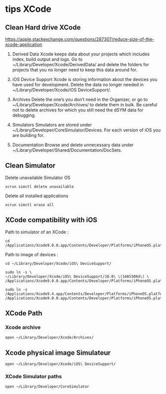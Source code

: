 # tips XCode

## Clean Hard drive XCode

https://apple.stackexchange.com/questions/287307/reduce-size-of-the-xcode-application

1. Derived Data Xcode keeps data about your projects which includes index, build output and logs. Go to ~/Library/Developer/Xcode/DerivedData/ and delete the folders for projects that you no longer need to keep this data around for.

2. iOS Device Support Xcode is storing information about the devices you have used for development. Delete the data no longer needed in ~/Library/Developer/Xcode/iOS DeviceSupport/.

3. Archives Delete the one’s you don’t need in the Organizer, or go to ~/Library/Developer/Xcode/Archives/ to delete them in bulk. Be careful not to delete archives for which you still need the dSYM data for debugging.

4. Simulators Simulators are stored under ~/Library/Developer/CoreSimulator/Devices. For each version of iOS you are building for.

5. Documentation Browse and delete unnecessary data under ~/Library/Developer/Shared/Documentation/DocSets.

## Clean Simulator

Delete unavailable Simulator OS
```
xcrun simctl delete unavailable
```

Delete all installed applications
```
xcrun simctl erase all
```

## XCode compatibility with iOS
Path to simulator of an XCode :
```
cd /Applications/Xcode9.0.0.app/Contents/Developer/Platforms/iPhoneOS.platform/DeviceSupport/
```
Path to image of devices :
```
cd ~/Library/Developer/Xcode/iOS\ DeviceSupport/
```


```
sudo ln -s \
~/Library/Developer/Xcode/iOS\ DeviceSupport/10.0\ \(14A5309d\) \
/Applications/Xcode9.0.0.app/Contents/Developer/Platforms/iPhoneOS.platform/DeviceSupport/10.0
```

```
sudo ln -s /Applications/Xcode9.4.app/Contents/Developer/Platforms/iPhoneOS.platform/DeviceSupport/11.3 /Applications/Xcode9.0.0.app/Contents/Developer/Platforms/iPhoneOS.platform/DeviceSupport/11.3
```

## XCode Path
### Xcode archive
```
open ~/Library/Developer/Xcode/Archives/
```
## Xcode physical image Simulateur
```
open ~/Library/Developer/Xcode/iOS\ DeviceSupport/
```

### XCode Simulator paths
```
open ~/Library/Developer/CoreSimulator
```


